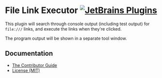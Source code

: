 File Link Executor [![JetBrains Plugins][badge-plugins]][plugin-repository]
==================

This plugin will search through console output  (including test output) for
`file:///` links, and execute the links when they're clicked.

The program output will be shown in a separate tool window.

Documentation
-------------

- [The Contributor Guide][docs.contributing]
- [License (MIT)][docs.license]

[badge-plugins]: https://img.shields.io/jetbrains/plugin/v/12787?label=file-link-executor
[docs.contributing]: CONTRIBUTING.md
[docs.license]: LICENSE.md
[plugin-repository]: https://plugins.jetbrains.com/plugin/12787-file-link-executor
